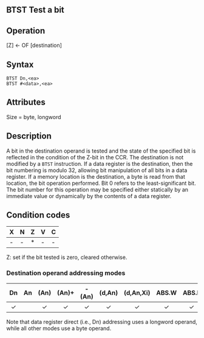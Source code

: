 ## BTST Test a bit

## Operation
[Z] ← <bit number> OF [destination]

## Syntax
```assembly
BTST Dn,<ea>
BTST #<data>,<ea>
```

## Attributes
Size = byte, longword

## Description
A bit in the destination operand is tested and the state of the specified bit is reflected in the condition of the Z-bit in the CCR. The destination is not modified by a `BTST` instruction. If a data register is the destination, then the bit numbering is modulo 32, allowing bit manipulation of all bits in a data register. If a memory location is the destination, a byte is read from that location, the bit operation performed. Bit 0 refers to the least-significant bit. The bit number for this operation may be specified either statically by an immediate value or dynamically by the contents of a data
register.

## Condition codes
|X|N|Z|V|C|
|--|--|--|--|--|
|-|-|*|-|-|

Z: set if the bit tested is zero, cleared otherwise.

### Destination operand addressing modes
|Dn|An|(An)|(An)+|-(An)|(d,An)|(d,An,Xi)|ABS.W|ABS.L|(d,PC)|(d,PC,Xn)|imm|
|:-:|:-:|:-:|:-:|:-:|:-:|:-:|:-:|:-:|:-:|:-:|:-:|
|✓||✓|✓|✓|✓|✓|✓|✓|✓|✓||

Note that data register direct (i.e., Dn) addressing uses a longword operand, while all other modes use a byte operand.
